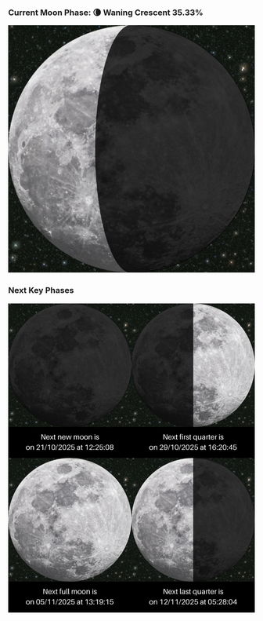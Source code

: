 ### Current Moon Phase: 🌘 Waning Crescent 35.33%
![Moon Phase](moonphase.png)
### Next Key Phases
![Gallery](gallery.png)